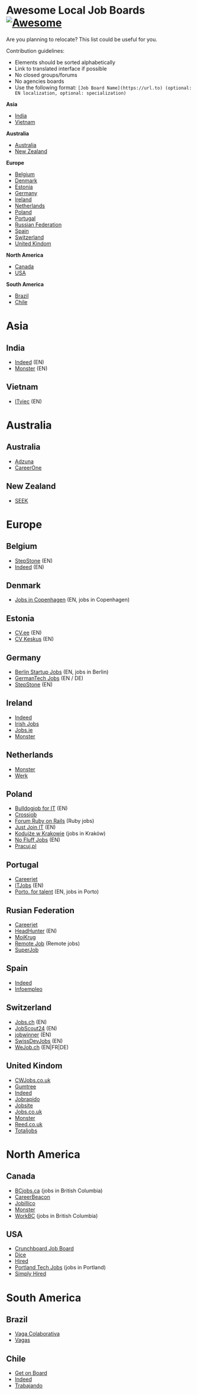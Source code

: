 # Awesome Local Job Boards [![Awesome](https://awesome.re/badge-flat2.svg)](https://awesome.re)

Are you planning to relocate? This list could be useful for you.

Contribution guidelines:
* Elements should be sorted alphabetically
* Link to translated interface if possible
* No closed groups/forums
* No agencies boards
* Use the following format: `[Job Board Name](https://url.to) (optional: EN localization, optional: specialization)`

**Asia**
* [India](#india)
* [Vietnam](#vietnam)

**Australia**
* [Australia](#australia)
* [New Zealand](#new-zealand)

**Europe**
* [Belgium](#belgium)
* [Denmark](#denmark)
* [Estonia](#estonia)
* [Germany](#germany)
* [Ireland](#ireland)
* [Netherlands](#netherlands)
* [Poland](#poland)
* [Portugal](#portugal)
* [Russian Federation](#russian-federation)
* [Spain](#spain)
* [Switzerland](#switzerland)
* [United Kindom](#united-kindom)

**North America**
* [Canada](#canda)
* [USA](#usa)

**South America**
* [Brazil](#brazil)
* [Chile](#chile)

# Asia
## India
* [Indeed](https://www.indeed.co.in/) (EN)
* [Monster](https://www.monsterindia.com/trex/) (EN)

## Vietnam
* [ITviec](https://itviec.com/) (EN)

# Australia
## Australia
* [Adzuna](https://www.adzuna.com.au/)
* [CareerOne](https://www.careerone.com.au/)

## New Zealand
* [SEEK](https://www.seek.co.nz/)

# Europe
## Belgium
* [StepStone](https://www.stepstone.be/en/) (EN)
* [Indeed](https://be.indeed.com/) (EN)

## Denmark
* [Jobs in Copenhagen](http://www.jobsincopenhagen.com/) (EN, jobs in Copenhagen)

## Estonia
* [CV.ee](https://www.cv.ee/english/) (EN)
* [CV Keskus](https://www.cvkeskus.ee/) (EN)

## Germany
* [Berlin Startup Jobs](https://berlinstartupjobs.com/) (EN, jobs in Berlin)
* [GermanTech Jobs](https://germantechjobs.de/) (EN / DE)
* [StepStone](https://www.stepstone.de/en/) (EN)

## Ireland
* [Indeed](https://ie.indeed.com/)
* [Irish Jobs](https://www.irishjobs.ie/)
* [Jobs.ie](https://www.jobs.ie/)
* [Monster](https://www.monster.ie/)

## Netherlands
* [Monster](https://www.monsterboard.nl/)
* [Werk](https://www.monsterboard.nl/)

## Poland
* [Bulldogjob for IT](https://bulldogjob.com/) (EN)
* [Crossjob](https://crossweb.pl/job/oferty-pracy/)
* [Forum Ruby on Rails](https://forum.rubyonrails.pl/c/praca-projekty-ogloszenia/) (Ruby jobs)
* [Just Join IT](https://justjoin.it/) (EN)
* [Kodujże w Krakowie](http://kodujzewkrakowie.pl/) (jobs in Kraków)
* [No Fluff Jobs](https://nofluffjobs.com/) (EN)
* [Pracuj.pl](https://www.pracuj.pl/)

## Portugal
* [Careerjet](https://www.careerjet.pt/)
* [ITJobs](https://www.itjobs.pt/) (EN)
* [Porto. for talent](https://portofortalent.com/) (EN, jobs in Porto)

## Rusian Federation
* [Careerjet](https://www.careerjet.ru/)
* [HeadHunter](https://hh.ru/) (EN)
* [MoiKrug](https://moikrug.ru/)
* [Remote Job](https://remote-job.ru/) (Remote jobs)
* [SuperJob](https://www.superjob.ru/)

## Spain
* [Indeed](https://www.indeed.es/)
* [Infoempleo](https://www.infoempleo.com/)

## Switzerland
* [Jobs.ch](https://www.jobs.ch/en/) (EN)
* [JobScout24](https://www.jobscout24.ch/en) (EN)
* [jobwinner](https://jobwinner.ch/en/) (EN)
* [SwissDevJobs](https://swissdevjobs.ch/) (EN)
* [WeJob.ch](https://WeJob.ch) (EN|FR|DE)

## United Kindom
* [CWJobs.co.uk](https://www.cwjobs.co.uk/)
* [Gumtree](https://www.gumtree.com/jobs/)
* [Indeed](https://www.indeed.co.uk/)
* [Jobrapido](https://uk.jobrapido.com/)
* [Jobsite](https://www.jobsite.co.uk/)
* [Jobs.co.uk](http://www.jobs.co.uk/)
* [Monster](https://www.monster.co.uk/)
* [Reed.co.uk](https://www.reed.co.uk/)
* [Totaljobs](https://www.totaljobs.com/)

# North America
## Canada
* [BCjobs.ca](https://www.bcjobs.ca/) (jobs in British Columbia)
* [CareerBeacon](https://www.careerbeacon.com/)
* [Jobillico](https://www.jobillico.com/en)
* [Monster](https://www.monster.ca/)
* [WorkBC](https://www.workbc.ca/) (jobs in British Columbia)

## USA
* [Crunchboard Job Board](https://www.crunchboard.com/)
* [Dice](https://www.dice.com/)
* [Hired](https://hired.com/jobs/)
* [Portland Tech Jobs](http://portlandtech.org/) (jobs in Portland)
* [Simply Hired](https://www.simplyhired.com/)

# South America
## Brazil
* [Vaga Colaborativa](https://www.vagacolaborativa.com.br/)
* [Vagas](https://www.vagas.com.br/)

## Chile
* [Get on Board](https://www.getonbrd.cl/)
* [Indeed](https://www.indeed.cl/)
* [Trabajando](https://www.trabajando.cl/)
